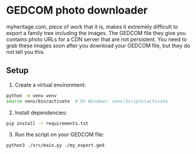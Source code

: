 # GEDCOM photo downloader

myheritage.com, piece of work that it is, makes it extremely difficult to export a family tree including the images. The GEDCOM file they give you contains photo URLs for a CDN server that are not persistent. You need to grab these images soon after you download your GEDCOM file, but they do not tell you this.

## Setup

1. Create a virtual environment:
```bash
python -m venv venv
source venv/bin/activate  # On Windows: venv\Scripts\activate
```

2. Install dependencies:
```bash
pip install -r requirements.txt
```

3. Run the script on your GEDCOM file:
```bash
python3 ./src/main.py ./my_export.ged
```
